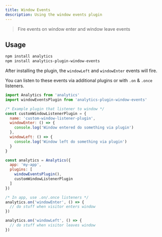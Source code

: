 ```yaml
---
title: Window Events
description: Using the window events plugin
---
```


> Fire events on window enter and window leave events

## Usage

```bash
npm install analytics
npm install analytics-plugin-window-events
```

After installing the plugin, the `windowLeft` and `windowEnter` events will fire.

You can listen to these events via additional plugins or with `.on` & `.once` listeners.

```js
import Analytics from 'analytics'
import windowEventsPlugin from 'analytics-plugin-window-events'

/* Example plugin that listener to window */
const customWindowListenerPlugin = {
  name: 'custom-window-listener-plugin',
  windowEnter: () => {
    console.log('Window entered do something via plugin')
  },
  windowLeft: () => {
    console.log('Window left do something via plugin')
  }
}

const analytics = Analytics({
  app: 'my-app',
  plugins: [
    windowEventsPlugin(),
    customWindowListenerPlugin
  ]
})

/* In app, use .on/.once listeners */
analytics.on('windowEnter', () => {
  // do stuff when visitor enters window
})

analytics.on('windowLeft', () => {
  // do stuff when visitor leaves window
})
```
